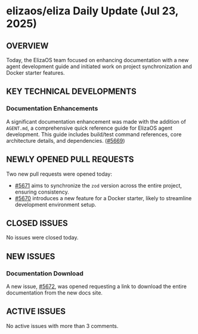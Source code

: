 # elizaos/eliza Daily Update (Jul 23, 2025)

## OVERVIEW 
Today, the ElizaOS team focused on enhancing documentation with a new agent development guide and initiated work on project synchronization and Docker starter features.

## KEY TECHNICAL DEVELOPMENTS

### Documentation Enhancements
A significant documentation enhancement was made with the addition of `AGENT.md`, a comprehensive quick reference guide for ElizaOS agent development. This guide includes build/test command references, core architecture details, and dependencies. ([#5669](https://github.com/elizaos/eliza/pull/5669))

## NEWLY OPENED PULL REQUESTS
Two new pull requests were opened today:
- [#5671](https://github.com/elizaos/eliza/pull/5671) aims to synchronize the `zod` version across the entire project, ensuring consistency.
- [#5670](https://github.com/elizaos/eliza/pull/5670) introduces a new feature for a Docker starter, likely to streamline development environment setup.

## CLOSED ISSUES
No issues were closed today.

## NEW ISSUES

### Documentation Download
A new issue, [#5672](https://github.com/elizaos/eliza/issues/5672), was opened requesting a link to download the entire documentation from the new docs site.

## ACTIVE ISSUES
No active issues with more than 3 comments.